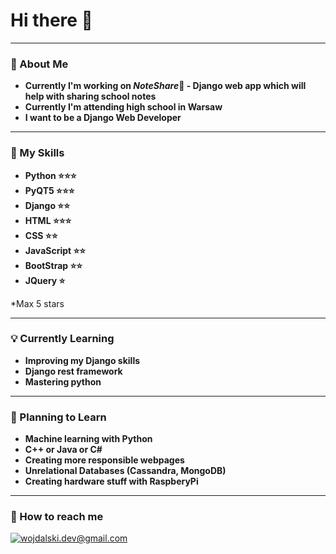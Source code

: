 # Hi there 👋
---
### 🤙 About Me 
- **Currently I'm working on *NoteShare*📝 - Django web app which will help with sharing school notes** 
- **Currently I'm attending high school in Warsaw**
- **I want to be a Django Web Developer**
---
### 🔧 My Skills
- **Python ⭐⭐⭐**
- **PyQT5 ⭐⭐⭐**
- **Django ⭐⭐**
- **HTML ⭐⭐⭐**
- **CSS ⭐⭐**
- **JavaScript ⭐⭐**
- **BootStrap ⭐⭐**
- **JQuery ⭐**

*Max 5 stars

---
### 💡 Currently Learning 
- **Improving my Django skills**
- **Django rest framework**
- **Mastering python**

---
### 🔮 Planning to Learn
- **Machine learning with Python**
- **C++ or Java or C#**
- **Creating more responsible webpages**
- **Unrelational Databases (Cassandra, MongoDB)** 
- **Creating hardware stuff with RaspberyPi**

---
### 📧 How to reach me
<a href="mailto:WriteTo@laxmena.com">![wojdalski.dev@gmail.com](https://img.shields.io/badge/Gmail-D14836?style=for-the-badge&logo=gmail&logoColor=white)</a>
